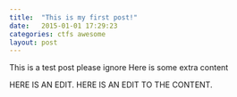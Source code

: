 ```yaml
---
title:  "This is my first post!"
date:   2015-01-01 17:29:23
categories: ctfs awesome
layout: post
---
```


This is a test post please ignore
Here is some extra content

HERE IS AN EDIT. HERE IS AN EDIT TO THE CONTENT.
